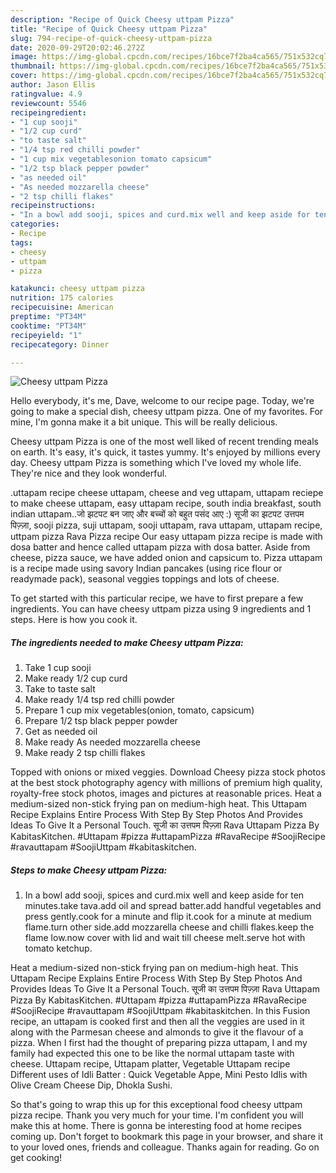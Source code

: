 ```yaml
---
description: "Recipe of Quick Cheesy uttpam Pizza"
title: "Recipe of Quick Cheesy uttpam Pizza"
slug: 794-recipe-of-quick-cheesy-uttpam-pizza
date: 2020-09-29T20:02:46.272Z
image: https://img-global.cpcdn.com/recipes/16bce7f2ba4ca565/751x532cq70/cheesy-uttpam-pizza-recipe-main-photo.jpg
thumbnail: https://img-global.cpcdn.com/recipes/16bce7f2ba4ca565/751x532cq70/cheesy-uttpam-pizza-recipe-main-photo.jpg
cover: https://img-global.cpcdn.com/recipes/16bce7f2ba4ca565/751x532cq70/cheesy-uttpam-pizza-recipe-main-photo.jpg
author: Jason Ellis
ratingvalue: 4.9
reviewcount: 5546
recipeingredient:
- "1 cup sooji"
- "1/2 cup curd"
- "to taste salt"
- "1/4 tsp red chilli powder"
- "1 cup mix vegetablesonion tomato capsicum"
- "1/2 tsp black pepper powder"
- "as needed oil"
- "As needed mozzarella cheese"
- "2 tsp chilli flakes"
recipeinstructions:
- "In a bowl add sooji, spices and curd.mix well and keep aside for ten minutes.take tava.add oil and spread batter.add handful vegetables and press gently.cook for a minute and flip it.cook for a minute at medium flame.turn other side.add mozzarella cheese and chilli flakes.keep the flame low.now cover with lid and wait till cheese melt.serve hot with tomato ketchup."
categories:
- Recipe
tags:
- cheesy
- uttpam
- pizza

katakunci: cheesy uttpam pizza 
nutrition: 175 calories
recipecuisine: American
preptime: "PT34M"
cooktime: "PT34M"
recipeyield: "1"
recipecategory: Dinner

---
```



![Cheesy uttpam Pizza](https://img-global.cpcdn.com/recipes/16bce7f2ba4ca565/751x532cq70/cheesy-uttpam-pizza-recipe-main-photo.jpg)

Hello everybody, it's me, Dave, welcome to our recipe page. Today, we're going to make a special dish, cheesy uttpam pizza. One of my favorites. For mine, I'm gonna make it a bit unique. This will be really delicious.

Cheesy uttpam Pizza is one of the most well liked of recent trending meals on earth. It's easy, it's quick, it tastes yummy. It's enjoyed by millions every day. Cheesy uttpam Pizza is something which I've loved my whole life. They're nice and they look wonderful.

.uttapam recipe cheese uttapam, cheese and veg uttapam, uttapam reciepe to make cheese uttapam, easy uttapam recipe, south india breakfast, south indian uttapam..जो झटपट बन जाए और बच्चों को बहुत पसंद आए :) सूजी का झटपट उत्तपम पिज़्ज़ा, sooji pizza, suji uttapam, sooji uttapam, rava uttapam, uttapam recipe, uttpam pizza Rava Pizza recipe Our easy uttapam pizza recipe is made with dosa batter and hence called uttapam pizza with dosa batter. Aside from cheese, pizza sauce, we have added onion and capsicum to. Pizza uttapam is a recipe made using savory Indian pancakes (using rice flour or readymade pack), seasonal veggies toppings and lots of cheese.


To get started with this particular recipe, we have to first prepare a few ingredients. You can have cheesy uttpam pizza using 9 ingredients and 1 steps. Here is how you cook it.

<!--inarticleads1-->

##### The ingredients needed to make Cheesy uttpam Pizza:

1. Take 1 cup sooji
1. Make ready 1/2 cup curd
1. Take to taste salt
1. Make ready 1/4 tsp red chilli powder
1. Prepare 1 cup mix vegetables(onion, tomato, capsicum)
1. Prepare 1/2 tsp black pepper powder
1. Get as needed oil
1. Make ready As needed mozzarella cheese
1. Make ready 2 tsp chilli flakes


Topped with onions or mixed veggies. Download Cheesy pizza stock photos at the best stock photography agency with millions of premium high quality, royalty-free stock photos, images and pictures at reasonable prices. Heat a medium-sized non-stick frying pan on medium-high heat. This Uttapam Recipe Explains Entire Process With Step By Step Photos And Provides Ideas To Give It a Personal Touch. सूजी का उत्तपम पिज़्ज़ा Rava Uttapam Pizza By KabitasKitchen. #Uttapam #pizza #uttapamPizza #RavaRecipe #SoojiRecipe #ravauttapam #SoojiUttpam #kabitaskitchen. 

<!--inarticleads2-->

##### Steps to make Cheesy uttpam Pizza:

1. In a bowl add sooji, spices and curd.mix well and keep aside for ten minutes.take tava.add oil and spread batter.add handful vegetables and press gently.cook for a minute and flip it.cook for a minute at medium flame.turn other side.add mozzarella cheese and chilli flakes.keep the flame low.now cover with lid and wait till cheese melt.serve hot with tomato ketchup.


Heat a medium-sized non-stick frying pan on medium-high heat. This Uttapam Recipe Explains Entire Process With Step By Step Photos And Provides Ideas To Give It a Personal Touch. सूजी का उत्तपम पिज़्ज़ा Rava Uttapam Pizza By KabitasKitchen. #Uttapam #pizza #uttapamPizza #RavaRecipe #SoojiRecipe #ravauttapam #SoojiUttpam #kabitaskitchen. In this Fusion recipe, an uttapam is cooked first and then all the veggies are used in it along with the Parmesan cheese and almonds to give it the flavour of a pizza. When I first had the thought of preparing pizza uttapam, I and my family had expected this one to be like the normal uttapam taste with cheese. Uttapam recipe, Uttapam platter, Vegetable Uttapam recipe Different uses of Idli Batter : Quick Vegetable Appe, Mini Pesto Idlis with Olive Cream Cheese Dip, Dhokla Sushi. 

So that's going to wrap this up for this exceptional food cheesy uttpam pizza recipe. Thank you very much for your time. I'm confident you will make this at home. There is gonna be interesting food at home recipes coming up. Don't forget to bookmark this page in your browser, and share it to your loved ones, friends and colleague. Thanks again for reading. Go on get cooking!
